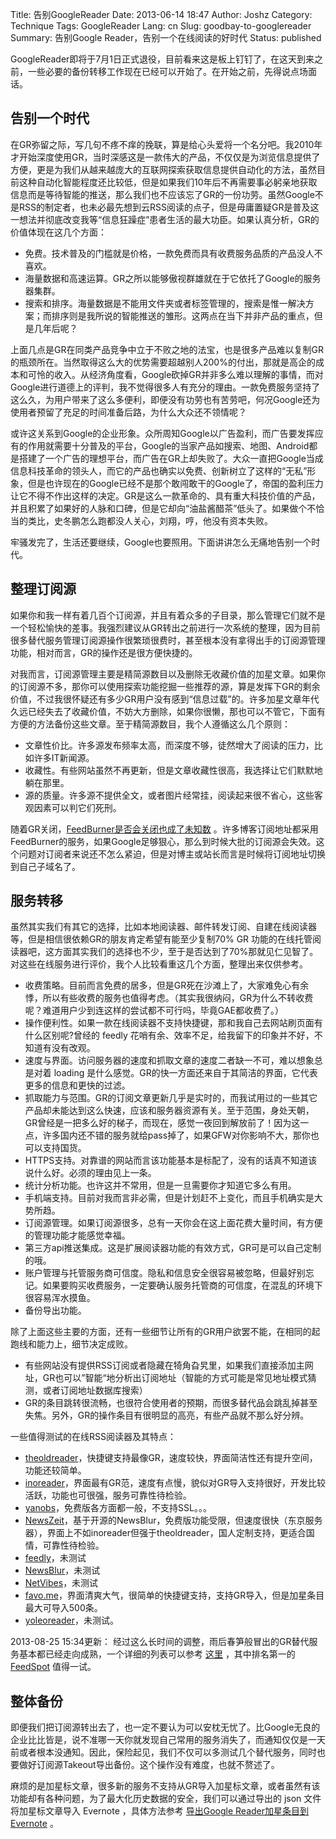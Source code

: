 Title: 告别GoogleReader
Date: 2013-06-14 18:47
Author: Joshz
Category: Technique
Tags: GoogleReader
Lang: cn
Slug: goodbay-to-googlereader
Summary: 告别Google Reader，告别一个在线阅读的好时代
Status: published

GoogleReader即将于7月1日正式退役，目前看来这是板上钉钉了，在这天到来之前，一些必要的备份转移工作现在已经可以开始了。在开始之前，先得说点场面话。

## 告别一个时代

在GR弥留之际，写几句不疼不痒的挽联，算是给心头爱将一个名分吧。我2010年才开始深度使用GR，当时深感这是一款伟大的产品，不仅仅是为浏览信息提供了方便，更是为我们从越来越庞大的互联网探索获取信息提供自动化的方法，虽然目前这种自动化智能程度还比较低，但是如果我们10年后不再需要事必躬亲地获取信息而是等待智能的推送，那么我们也不应该忘了GR的一份功劳。虽然Google不是RSS的制定者，也未必最先想到云RSS阅读的点子，但是毋庸置疑GR是普及这一想法并彻底改变我等“信息狂躁症”患者生活的最大功臣。如果认真分析，GR的价值体现在这几个方面：

* 免费。技术普及的门槛就是价格，一款免费而具有收费服务品质的产品没人不喜欢。
* 海量数据和高速运算。GR之所以能够傲视群雄就在于它依托了Google的服务器集群。
* 搜索和排序。海量数据是不能用文件夹或者标签管理的，搜索是惟一解决方案；而排序则是我所说的智能推送的雏形。这两点在当下并非产品的重点，但是几年后呢？

上面几点是GR在同类产品竞争中立于不败之地的法宝，也是很多产品难以复制GR的瓶颈所在。当然取得这么大的优势需要超越别人200%的付出，那就是高企的成本和可怜的收入。从经济角度看，Google砍掉GR并非多么难以理解的事情，而对Google进行道德上的评判，我不觉得很多人有充分的理由。一款免费服务坚持了这么久，为用户带来了这么多便利，即便没有功劳也有苦劳吧，何况Google还为使用者预留了充足的时间准备后路，为什么大众还不领情呢？

或许这关系到Google的企业形象。众所周知Google以广告盈利，而广告要发挥应有的作用就需要十分普及的平台，Google的当家产品如搜索、地图、Android都是搭建了一个广告的理想平台，而广告在GR上却失败了。大众一直把Google当成信息科技革命的领头人，而它的产品也确实以免费、创新树立了这样的“无私”形象，但是也许现在的Google已经不是那个敢闯敢干的Google了，帝国的盈利压力让它不得不作出这样的决定。GR是这么一款革命的、具有重大科技价值的产品，并且积累了如果好的人脉和口碑，但是它却向“油盐酱醋茶”低头了。如果做个不恰当的类比，史冬鹏怎么跑都没人关心，刘翔，哼，他没有资本失败。

牢骚发完了，生活还要继续，Google也要照用。下面讲讲怎么无痛地告别一个时代。

## 整理订阅源

如果你和我一样有着几百个订阅源，并且有着众多的子目录，那么管理它们就不是一个轻松愉快的差事。我强烈建议从GR转出之前进行一次系统的整理，因为目前很多替代服务管理订阅源操作很繁琐很费时，甚至根本没有拿得出手的订阅源管理功能，相对而言，GR的操作还是很方便快捷的。

对我而言，订阅源管理主要是精简源数目以及删除无收藏价值的加星文章。如果你的订阅源不多，那你可以使用探索功能挖掘一些推荐的源，算是发挥下GR的剩余价值，不过我很怀疑还有多少GR用户没有感到“信息过载”的。许多加星文章年代久远已经失去了收藏价值，不妨大方删除，如果你很懒，那也可以不管它，下面有方便的方法备份这些文章。至于精简源数目，我个人遵循这么几个原则：

* 文章性价比。许多源发布频率太高，而深度不够，徒然增大了阅读的压力，比如许多IT新闻源。
* 收藏性。有些网站虽然不再更新，但是文章收藏性很高，我选择让它们默默地躺在那里。
* 源的质量。许多源不提供全文，或者图片经常挂，阅读起来很不省心，这些客观因素可以判它们死刑。

随着GR关闭，[FeedBurner是否会关闭也成了未知数](http://www.williamlong.info/archives/3409.html) 。许多博客订阅地址都采用FeedBurner的服务，如果Google足够狠心，那么到时候大批的订阅源会失效。这个问题对订阅者来说还不怎么紧迫，但是对博主或站长而言是时候将订阅地址切换到自己子域名了。

## 服务转移

虽然其实我们有其它的选择，比如本地阅读器、邮件转发订阅、自建在线阅读器等，但是相信很依赖GR的朋友肯定希望有能至少复制70% GR 功能的在线托管阅读器吧，这方面其实我们的选择也不少，至于是否达到了70%那就见仁见智了。对这些在线服务进行评价，我个人比较看重这几个方面，整理出来仅供参考。

* 收费策略。目前而言免费的居多，但是GR死在沙滩上了，大家难免心有余悸，所以有些收费的服务也值得考虑。（其实我很纳闷，GR为什么不转收费呢？难道用户少到连这样的尝试都不可行吗，毕竟GAE都收费了。）
* 操作便利性。如果一款在线阅读器不支持快捷键，那和我自己去网站刷页面有什么区别呢?曾经的 feedly 花哨有余、效率不足，给我留下的印象并不好，不知道有没有改观。
* 速度与界面。访问服务器的速度和抓取文章的速度二者缺一不可，难以想象总是对着 loading 是什么感觉。GR的快一方面还来自于其简洁的界面，它代表更多的信息和更快的过滤。
* 抓取能力与范围。GR的订阅文章更新几乎是实时的，而我试用过的一些其它产品却未能达到这么快速，应该和服务器资源有关。至于范围，身处天朝，GR曾经是一把多么好的梯子，而现在，感觉一夜回到解放前了！因为这一点，许多国内还不错的服务就给pass掉了，如果GFW对你影响不大，那你也可以支持国货。
* HTTPS支持。对靠谱的网站而言该功能基本是标配了，没有的话真不知道该说什么好。必须的理由见上一条。
* 统计分析功能。也许这并不常用，但是一旦需要你才知道它多么有用。
* 手机端支持。目前对我而言非必需，但是计划赶不上变化，而且手机确实是大势所趋。
* 订阅源管理。如果订阅源很多，总有一天你会在这上面花费大量时间，有方便的管理功能才能感觉幸福。
* 第三方api推送集成。这是扩展阅读器功能的有效方式，GR可是可以自己定制的哦。
* 账户管理与托管服务商可信度。隐私和信息安全很容易被忽略，但最好别忘记。如果要购买收费服务，一定要确认服务托管商的可信度，在混乱的环境下很容易浑水摸鱼。
* 备份导出功能。

除了上面这些主要的方面，还有一些细节让所有的GR用户欲罢不能，在相同的起跑线和能力上，细节决定成败。

* 有些网站没有提供RSS订阅或者隐藏在犄角旮旯里，如果我们直接添加主网址，GR也可以”智能“地分析出订阅地址（智能的方式可能是常见地址模式猜测，或者订阅地址数据库搜索）
* GR的条目跳转很流畅，也很符合使用者的预期，而很多替代品会跳乱掉甚至失焦。另外，GR的操作条目有很明显的高亮，有些产品就不那么好分辨。


一些值得测试的在线RSS阅读器及其特点：

* [theoldreader](http://theoldreader.com/ )，快捷键支持最像GR，速度较快，界面简洁性还有提升空间，功能还较简单。
* [inoreader](https://www.inoreader.com/ )，界面最有GR范，速度有点慢，貌似对GR导入支持很好，开发比较活跃，功能也可很强，服务可靠性待检验。
* [yanobs](http://yanobs.com/reader/ )，免费版各方面都一般，不支持SSL。。。
* [NewsZeit](https://www.newszeit.com )，基于开源的NewsBlur，免费版功能受限，但速度很快（东京服务器），界面上不如inoreader但强于theoldreader，国人定制支持，更适合国情，可靠性待检验。
* [feedly](http://www.feedly.com/ )，未测试
* [NewsBlur](http://www.newsblur.com/ )，未测试
* [NetVibes](http://www.netvibes.com/ )，未测试
* [favo.me](https://www.favo.me/reader/view/ )，界面清爽大气，很简单的快捷键支持，支持GR导入，但是加星条目最大可导入500条。
* [yoleoreader](https://yoleoreader.com/ )，未测试。

2013-08-25 15:34更新：
经过这么长时间的调整，雨后春笋般冒出的GR替代服务基本都已经走向成熟，一个详细的列表可以参考 [这里](http://alternativeto.net/software/google-reader/?sort=likes ) ，其中排名第一的 [FeedSpot](http://www.feedspot.com/ ) 值得一试。

## 整体备份

即便我们把订阅源转出去了，也一定不要认为可以安枕无忧了。比Google无良的企业比比皆是，说不准哪一天你就发现自己常用的服务消失了，而通知仅仅是一天前或者根本没通知。因此，保险起见，我们不仅可以多测试几个替代服务，同时也要做好订阅源Takeout导出备份。这个操作没有难度，也就不赘述了。

麻烦的是加星标文章，很多新的服务不支持从GR导入加星标文章，或者虽然有该功能却有各种问题，为了最大化历史数据的安全，我们可以通过导出的 json 文件将加星标文章导入 Evernote ，具体方法参考 [导出Google Reader加星条目到Evernote](http://www.joshuazhang.net/posts/2013/Apr/export-googlereader-starreditem-to-evernote.html ) 。
